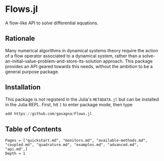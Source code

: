 # Flows.jl
A flow-like API to solve differential equations. 

## Rationale
Many numerical algorithms in dynamical systems theory require the action of a flow operator associated to a dynamical system, rather than a solve-an-initial-value-problem-and-store-its-solution approach. This package provides an API geared towards this needs, without the ambition to be a general purpose package.

## Installation
This package is not registerd in the Julia's `METADATA.jl` but can be installed in the Julia REPL. First, hit `]` to enter package mode, then type
```julia
add https://github.com/gasagna/Flows.jl
```

## Table of Contents
```@contents
Pages = ["quickstart.md", "monitors.md", "available-methods.md", "coupled.md", "quadrature.md", "examples.md", "advanced.md", "api.md",]
Depth = 1
```

